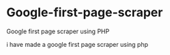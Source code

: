 # Google-first-page-scraper
Google first page scraper using PHP

i have made a google first page scraper using php

